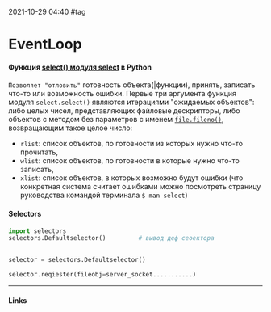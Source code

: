 2021-10-29 04:40
#tag
# EventLoop
#### Функция [select() модуля select](https://docs-python.ru/standart-library/modul-select-python/funktsija-select-modulja-select/)  в Python
`Позволяет "отловить"` готовность объекта(|функции), принять, записать что-то или возможность ошибки.
Первые три аргумента функция модуля `select.select()` являются итерациями "ожидаемых объектов": либо целых чисел, представляющих файловые дескрипторы, либо объектов с методом без параметров с именем [`file.fileno()`](https://docs-python.ru/tutorial/metody-fajlovogo-obekta-potoka-python/metod-file-fileno/ "Метод file.fileno() в Python, получает файловый дескриптор."), возвращающим такое целое число:
-   `rlist`: список объектов, по готовности из которых нужно что-то прочитать,
-   `wlist`: список объектов, по готовности в которые нужно что-то записать,
-   `xlist`: список объектов, в которых возможно будут ошибки (что конкретная система считает ошибками можно посмотреть страницу руководства командой терминала `$ man select`)

#### Selectors
```py
import selectors
selectors.Defaultselector() 		# вывод деф сеоектора


selector = selectors.Defaultselector()

selector.reqiester(fileobj=server_socket...........)
```
_____________
#### Links
